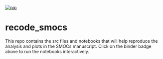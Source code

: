 [![pip](https://github.com/Geet-George/recode_smocs/actions/workflows/pip.yml/badge.svg)](https://github.com/Geet-George/recode_smocs/actions/workflows/pip.yml)

# recode_smocs

This repo contains the src files and notebooks that will help reproduce the analysis and plots in the SMOCs manuscript. Click on the binder badge above to run the notebooks interactively.

